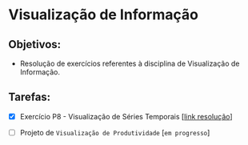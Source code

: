 # Visualização de Informação

## Objetivos:

- Resolução de exercícios referentes à disciplina de Visualização de Informação.

## Tarefas:

- [x] Exercício P8 - Visualização de Séries Temporais [[link resolução](https://github.com/tgvp/Visualizacao_Informacao/blob/main/src/ex_p8_vis_serie_temporal.ipynb)]
- [ ] Projeto de `Visualização de Produtividade` [`em progresso`]


